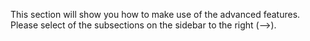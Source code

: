 This section will show you how to make use of the advanced features. Please select of the subsections on the sidebar to the right (-->).